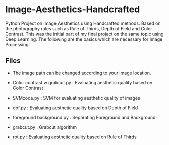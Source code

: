 # Image-Aesthetics-Handcrafted
Python Project on Image Aesthetics using Handcrafted methods. Based on the photography rules such as Rule of Thirds, Depth of Field and Color Contrast. This was the initial part of my final project on the same topic using Deep Learning. The following are the basics which are necessary for Image Processing.

## Files

 - The image path can be changed according to your image location.

 - Color contrast w grabcut.py : 
 Evaluating aesthetic quality based on Color Contrast

 - SVMcode.py	: 
 SVM for evaluating aesthetic quality of images

 - dof.py	: 
 Evaluating aesthetic quality based on Depth of Field

 - foreground background.py	: 
 Separating Foreground and Background

 - grabcut.py	: 
 Grabcut algorithm

 - rot.py : 
 Evaluating aesthetic quality based on Rule of Thirds
